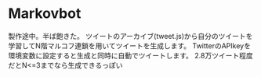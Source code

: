 # Markovbot
製作途中。半ば飽きた。
ツイートのアーカイブ(tweet.js)から自分のツイートを学習してN階マルコフ連鎖を用いてツイートを生成します。
TwitterのAPIkeyを環境変数に設定すると生成と同時に自動でツイートします。
2.8万ツイート程度だとN<=3までなら生成できるっぽい
